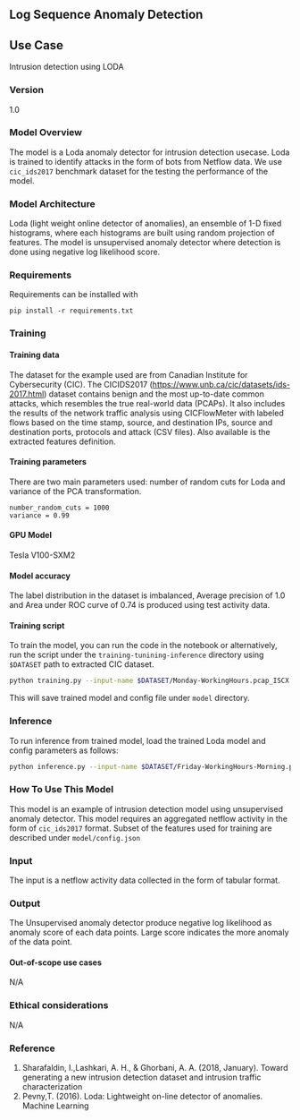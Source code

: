 ## Log Sequence Anomaly Detection

## Use Case
Intrusion detection using LODA

### Version
1.0

### Model Overview
The model is  a Loda anomaly detector for intrusion detection usecase. Loda is trained to identify attacks in the form of bots from Netflow data. We use `cic_ids2017` benchmark dataset for the testing the performance of the model.

### Model Architecture

Loda (light weight online detector of anomalies), an ensemble of 1-D fixed histograms, where each histograms are built using random projection of features. The model is unsupervised anomaly detector where detection is done using negative log likelihood score.

### Requirements

Requirements can be installed with 
```
pip install -r requirements.txt
```

### Training

#### Training data
The dataset for the example used are from Canadian Institute for Cybersecurity (CIC). The CICIDS2017 (https://www.unb.ca/cic/datasets/ids-2017.html) dataset contains benign and the most up-to-date common attacks, which resembles the true real-world data (PCAPs). It also includes the results of the network traffic analysis using CICFlowMeter with labeled flows based on the time stamp, source, and destination IPs, source and destination ports, protocols and attack (CSV files). Also available is the extracted features definition. 


#### Training parameters

There are two main parameters used: number of random cuts for Loda and variance of the PCA transformation.
```
number_random_cuts = 1000
variance = 0.99
```
#### GPU Model
Tesla V100-SXM2

#### Model accuracy
The label distribution in the dataset is imbalanced, Average precision of 1.0 and Area under ROC curve of 0.74 is produced using test activity data.


#### Training script
To train the model, you can run the code in the notebook or alternatively, run the script under the `training-tunining-inference` directory using 
`$DATASET` path to extracted CIC dataset.
```bash
python training.py --input-name $DATASET/Monday-WorkingHours.pcap_ISCX.csv --model-name ../model/loda_ids
```

This will save trained model and config file under `model` directory.

### Inference
To run inference from trained model, load the trained Loda model and config parameters as follows:
```bash
python inference.py --input-name $DATASET/Friday-WorkingHours-Morning.pcap_ISCX.csv --config-path ../model/config.json --model-name ../model/loda_ids.npz
```
### How To Use This Model
This model is an example of intrusion detection model using unsupervised anomaly detector. This model requires  an aggregated netflow activity in the form of `cic_ids2017` format. Subset of the features used for training are described under `model/config.json`

### Input
The input is a netflow activity data collected in the form of tabular format.

### Output
The Unsupervised anomaly detector produce negative log likelihood as anomaly score of each data points. Large score indicates the more anomaly of the data point.  

#### Out-of-scope use cases
N/A

### Ethical considerations
N/A

### Reference
1. Sharafaldin, I.,Lashkari, A. H., & Ghorbani, A. A. (2018, January). Toward generating a new intrusion detection dataset and intrusion traffic characterization
2. Pevny,T. (2016). Loda: Lightweight on-line detector of anomalies. Machine Learning
